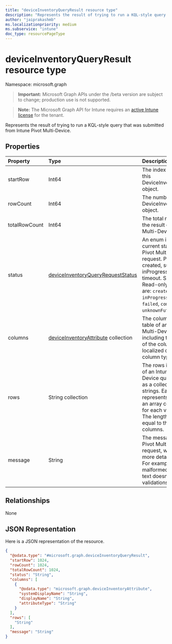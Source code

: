 ```yaml
---
title: "deviceInventoryQueryResult resource type"
description: "Represents the result of trying to run a KQL-style query that was submitted from Intune Pivot Multi-Device."
author: "jaiprakashmb"
ms.localizationpriority: medium
ms.subservice: "intune"
doc_type: resourcePageType
---
```


# deviceInventoryQueryResult resource type

Namespace: microsoft.graph

> **Important:** Microsoft Graph APIs under the /beta version are subject to change; production use is not supported.

> **Note:** The Microsoft Graph API for Intune requires an [active Intune license](https://go.microsoft.com/fwlink/?linkid=839381) for the tenant.

Represents the result of trying to run a KQL-style query that was submitted from Intune Pivot Multi-Device.

## Properties
|Property|Type|Description|
|:---|:---|:---|
|startRow|Int64|The index of the first row in this DeviceInventoryQueryResult object.|
|rowCount|Int64|The number of rows in this DeviceInventoryQueryResult object.|
|totalRowCount|Int64|The total number of rows in the result of an Intune Pivot Multi-Device query.|
|status|[deviceInventoryQueryRequestStatus](../resources/intune-multidevicepivotservice-deviceinventoryqueryrequeststatus.md)|An enum indicating the current status of an Intune Pivot Multi-Device query request. Possible values are: created, submitted, inProgress, completed, timeout. Supports: $select. Read-only. Possible values are: `created`, `submitted`, `inProgress`, `timedOut`, `failed`, `completed`, `unknownFutureValue`.|
|columns|[deviceInventoryAttribute](../resources/intune-multidevicepivotservice-deviceinventoryattribute.md) collection|The columns in the result table of an Intune Pivot Multi-Device query, including the KQL-version of the column's name, localized column name, and column type.|
|rows|String collection|The rows in the result table of an Intune Pivot Multi-Device query, represented as a collection of JSON strings. Each JSON string represents one row and is an array containing strings for each value in that row. The length of each array is equal to the number of columns.|
|message|String|The message of an Intune Pivot Multi-Device query request, which provides more details on the status. For example, Query is malformed. when the query text doesn't pass validations.|

## Relationships
None

## JSON Representation
Here is a JSON representation of the resource.
<!-- {
  "blockType": "resource",
  "@odata.type": "microsoft.graph.deviceInventoryQueryResult"
}
-->
``` json
{
  "@odata.type": "#microsoft.graph.deviceInventoryQueryResult",
  "startRow": 1024,
  "rowCount": 1024,
  "totalRowCount": 1024,
  "status": "String",
  "columns": [
    {
      "@odata.type": "microsoft.graph.deviceInventoryAttribute",
      "systemDisplayName": "String",
      "displayName": "String",
      "attributeType": "String"
    }
  ],
  "rows": [
    "String"
  ],
  "message": "String"
}
```
